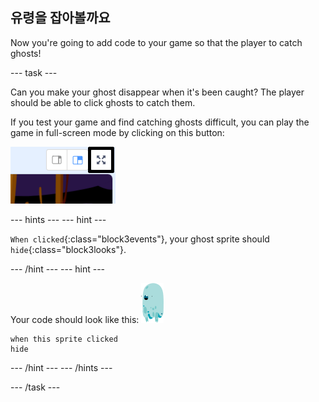 ## 유령을 잡아볼까요

Now you're going to add code to your game so that the player to catch ghosts!

\--- task \---

Can you make your ghost disappear when it's been caught? The player should be able to click ghosts to catch them.

If you test your game and find catching ghosts difficult, you can play the game in full-screen mode by clicking on this button:

![스크린샷](images/ghost-fullscreen-annotated.png)

\--- hints \--- \--- hint \---

`When clicked`{:class="block3events"}, your ghost sprite should `hide`{:class="block3looks"}.

\--- /hint \--- \--- hint \---

Your code should look like this: ![ghost-sprite](images/ghost-sprite.png)

```blocks3
when this sprite clicked
hide
```

\--- /hint \--- \--- /hints \---

\--- /task \---